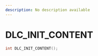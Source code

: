 ```yaml
---
description: No description available 
---
```


# DLC_INIT_CONTENT

```cpp
int DLC_INIT_CONTENT();
```